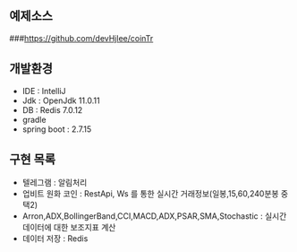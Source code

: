 ## 예제소스
###https://github.com/devHjlee/coinTr

## 개발환경
* IDE : IntelliJ
* Jdk : OpenJdk 11.0.11
* DB : Redis 7.0.12
* gradle
* spring boot : 2.7.15

## 구현 목록
* 텔레그램 : 알림처리
* 업비트 원화 코인 : RestApi, Ws 를 통한 실시간 거래정보(일봉,15,60,240분봉 중 택2)
* Arron,ADX,BollingerBand,CCI,MACD,ADX,PSAR,SMA,Stochastic : 실시간 데이터에 대한 보조지표 계산
* 데이터 저장 : Redis






